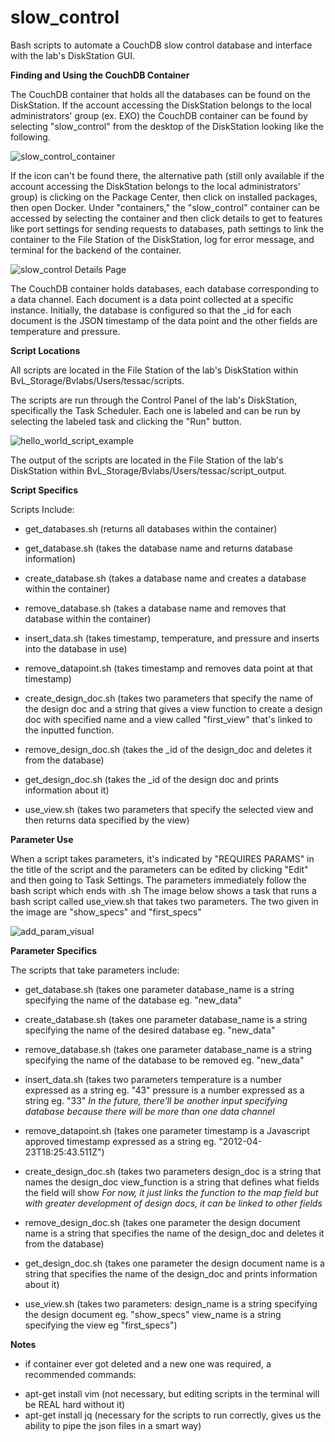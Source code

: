 # slow_control
Bash scripts to automate a CouchDB slow control database and interface with the lab's DiskStation GUI.

**Finding and Using the CouchDB Container**

The CouchDB container that holds all the databases can be found on the DiskStation. If the account accessing the DiskStation belongs to the local administrators' group (ex. EXO) the CouchDB container can be found by selecting "slow_control" from the desktop of the DiskStation looking like the following.

![slow_control_container](https://user-images.githubusercontent.com/47134315/80164784-f1bdc580-85a7-11ea-8d64-59f9ff4e444b.png)

If the icon can't be found there, the alternative path (still only available if the account accessing the DiskStation belongs to the local administrators' group) is clicking on the Package Center, then click on installed packages, then open Docker. Under "containers," the "slow_control" container can be accessed by selecting the container and then click details to get to features like port settings for sending requests to databases, path settings to link the container to the File Station of the DiskStation, log for error message, and terminal for the backend of the container. 

![slow_control Details Page](https://user-images.githubusercontent.com/47134315/80165119-bb347a80-85a8-11ea-9b5a-3424df2a8b21.png)

The CouchDB container holds databases, each database corresponding to a data channel. Each document is a data point collected at a specific instance. Initially, the database is configured so that the \_id for each document is the JSON timestamp of the data point and the other fields are temperature and pressure. 

**Script Locations** 

All scripts are located in the File Station of the lab's DiskStation within BvL_Storage/Bvlabs/Users/tessac/scripts.

The scripts are run through the Control Panel of the lab's DiskStation, specifically the Task Scheduler. Each one is labeled and can be run by selecting the labeled task and clicking the "Run" button.

![hello_world_script_example](https://user-images.githubusercontent.com/47134315/80162195-9e944480-85a0-11ea-8bd3-636a87e673ad.png)

The output of the scripts are located in the File Station of the lab's DiskStation within BvL_Storage/Bvlabs/Users/tessac/script_output.

**Script Specifics**

Scripts Include:

- get_databases.sh
(returns all databases within the container)

- get_database.sh
(takes the database name and returns database information)

- create_database.sh
(takes a database name and creates a database within the container)

- remove_database.sh
(takes a database name and removes that database within the container)

- insert_data.sh
(takes timestamp, temperature, and pressure and inserts into the database in use)

- remove_datapoint.sh
(takes timestamp and removes data point at that timestamp)

- create_design_doc.sh
(takes two parameters that specify the name of the design doc and a string that gives a view function to create a design doc with specified name and a view called "first_view" that's linked to the inputted function. 

- remove_design_doc.sh
(takes the \_id of the design_doc and deletes it from the database)

- get_design_doc.sh
(takes the \_id of the design doc and prints information about it)

- use_view.sh
(takes two parameters that specify the selected view and then returns data specified by the view)

**Parameter Use**

When a script takes parameters, it's indicated by "REQUIRES PARAMS" in the title of the script and the parameters can be edited by clicking "Edit" and then going to Task Settings. The parameters immediately follow the bash script which ends with .sh
The image below shows a task that runs a bash script called use_view.sh that takes two parameters. The two given in the image are "show_specs" and "first_specs"

![add_param_visual](https://user-images.githubusercontent.com/47134315/80162426-4dd11b80-85a1-11ea-9901-f07d16b5d11b.png)

**Parameter Specifics**

The scripts that take parameters include:

- get_database.sh
(takes one parameter
database_name is a string specifying the name of the database eg. "new_data"

- create_database.sh
(takes one parameter
database_name is a string specifying the name of the desired database eg. "new_data"

- remove_database.sh
(takes one parameter
database_name is a string specifying the name of the database to be removed eg. "new_data"

- insert_data.sh
(takes two parameters
temperature is a number expressed as a string eg. "43" 
pressure is a number expressed as a string eg. "33"
*In the future, there'll be another input specifying database because there will be more than one data channel*

- remove_datapoint.sh
(takes one parameter 
timestamp is a Javascript approved timestamp expressed as a string eg. "2012-04-23T18:25:43.511Z")

- create_design_doc.sh
(takes two parameters
design_doc is a string that names the design_doc
view_function is a string that defines what fields the field will show
*For now, it just links the function to the map field but with greater development of design docs, it can be linked to other fields*

- remove_design_doc.sh
(takes one parameter
the design document name is a string that specifies the name of the design_doc and deletes it from the database)

- get_design_doc.sh
(takes one parameter
the design document name is a string that specifies the name of the design_doc and prints information about it)

- use_view.sh
(takes two parameters: 
design_name is a string specifying the design document eg. "show_specs"
view_name is a string specifying the view eg "first_specs")


**Notes**

- if container ever got deleted and a new one was required, a recommended commands:
* apt-get install vim (not necessary, but editing scripts in the terminal will be REAL hard without it)
* apt-get install jq (necessary for the scripts to run correctly, gives us the ability to pipe the json files in a smart way)




